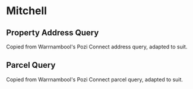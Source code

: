 # Mitchell

## Property Address Query

Copied from Warrnambool's Pozi Connect address query, adapted to suit.

## Parcel Query

Copied from Warrnambool's Pozi Connect parcel query, adapted to suit.
